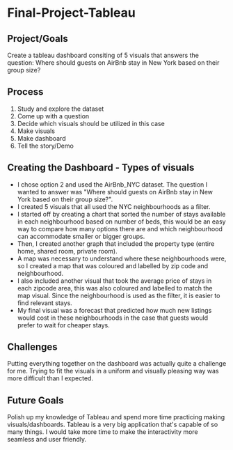 # Final-Project-Tableau

## Project/Goals
Create a tableau dashboard consiting of 5 visuals that answers the question: Where should guests on AirBnb stay in New York based on their group size?

## Process
1. Study and explore the dataset
2. Come up with a question
3. Decide which visuals should be utilized in this case
4. Make visuals
5. Make dashboard
6. Tell the story/Demo

## Creating the Dashboard - Types of visuals
- I chose option 2 and used the AirBnb_NYC dataset. The question I wanted to answer was "Where should guests on AirBnb stay in New York based on their group size?". 
- I created 5 visuals that all used the NYC neighbourhoods as a filter. 
- I started off by creating a chart that sorted the number of stays available in each neighbourhood based on number of beds, this would be an easy way to compare how many options there are and which neighbourhood can accommodate smaller or bigger groups. 
- Then, I created another graph that included the property type (entire home, shared room, private room). 
- A map was necessary to understand where these neighbourhoods were, so I created a map that was coloured and labelled by zip code and neighbourhood. 
- I also included another visual that took the average price of stays in each zipcode area, this was also coloured and labelled to match the map visual. Since the neighbourhood is used as the filter, it is easier to find relevant stays. 
- My final visual was a forecast that predicted how much new listings would cost in these neighbourhoods in the case that guests would prefer to wait for cheaper stays. 

## Challenges 
Putting everything together on the dashboard was actually quite a challenge for me. Trying to fit the visuals in a uniform and visually pleasing way was more difficult than I expected.

## Future Goals
Polish up my knowledge of Tableau and spend more time practicing making visuals/dashboards. Tableau is a very big application that's capable of so many things. I would take more time to make the interactivity more seamless and user friendly.
